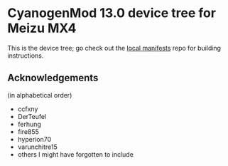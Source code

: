# CyanogenMod 13.0 device tree for Meizu MX4

This is the device tree; go check out the [local manifests][manifests] repo
for building instructions.

[manifests]: https://github.com/xen0n/local_manifests_arale

## Acknowledgements

(in alphabetical order)

* ccfxny
* DerTeufel
* ferhung
* fire855
* hyperion70
* varunchitre15
* others I might have forgotten to include
